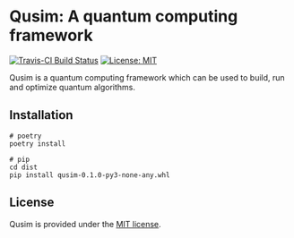 # Qusim: A quantum computing framework
[![Travis-CI Build Status](https://travis-ci.com/sql-machine-learning/elasticdl.svg?branch=develop)](https://travis-ci.com/sql-machine-learning/elasticdl)
[![License: MIT](https://img.shields.io/badge/License-MIT-blue.svg)](https://opensource.org/licenses/MIT)


Qusim is a quantum computing framework which can be used to build, run and optimize quantum algorithms.

## Installation

```
# poetry
poetry install

# pip
cd dist
pip install qusim-0.1.0-py3-none-any.whl
```

## License
Qusim is provided under the [MIT license](LICENSE).